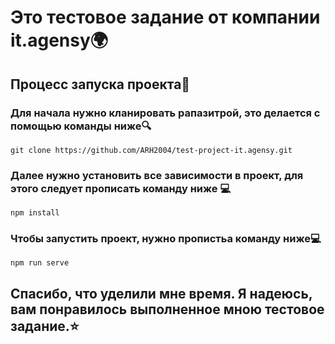 # Это тестовое задание от компании it.agensy🌍

## Процесс запуска проекта🚀

### Для начала нужно кланировать рапазитрой, это делается с помощью команды ниже🔍
```
git clone https://github.com/ARH2004/test-project-it.agensy.git
```
### Далее нужно установить все зависимости в проект, для этого следует прописать команду ниже 💻
```
npm install
```
### Чтобы запустить проект, нужно пропистьа команду ниже💻
```
npm run serve
``` 

## Спасибо, что уделили мне время. Я надеюсь, вам понравилось выполненное мною тестовое задание.⭐️

